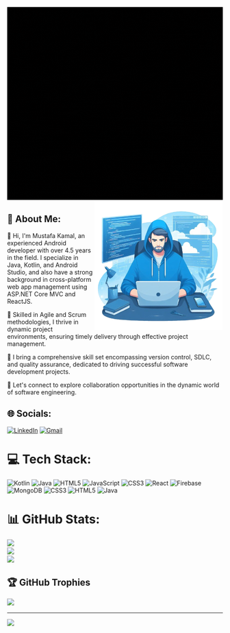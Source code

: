 
<img src="https://raw.githubusercontent.com/mustafakamal88/mustafakamal88/main/images/banner.gif" alt="MasterHead" width="1000" height="450"/>

<img align="right" alt="Coding" width="300" src="https://raw.githubusercontent.com/mustafakamal88/mustafakamal88/main/images/vector.png"/>

## 💫 About Me: 
👋 Hi, I'm Mustafa Kamal, an experienced Android developer with over 4.5 years in the field. I specialize in Java, Kotlin, and Android Studio, and also have a strong background in cross-platform web app management using ASP.NET Core MVC and ReactJS.

🚀 Skilled in Agile and Scrum methodologies, I thrive in dynamic project environments, ensuring timely delivery through effective project management.

🤝 I bring a comprehensive skill set encompassing version control, SDLC, and quality assurance, dedicated to driving successful software development projects.

🌱 Let's connect to explore collaboration opportunities in the dynamic world of software engineering.


## 🌐 Socials:
[![LinkedIn](https://img.shields.io/badge/LinkedIn-%230077B5.svg?logo=linkedin&logoColor=white)](https://linkedin.com/in/mksadaat) [![Gmail](https://img.shields.io/badge/Mail-EE0000?logo=gmail&logoColor=white)](mailto:hey_mk@outlook.com)

# 💻 Tech Stack:
![Kotlin](https://img.shields.io/badge/kotlin-%237F52FF.svg?style=for-the-badge&logo=kotlin&logoColor=white) ![Java](https://img.shields.io/badge/java-%23ED8B00.svg?style=for-the-badge&logo=openjdk&logoColor=white) ![HTML5](https://img.shields.io/badge/html5-%23E34F26.svg?style=for-the-badge&logo=html5&logoColor=white) ![JavaScript](https://img.shields.io/badge/javascript-%23323330.svg?style=for-the-badge&logo=javascript&logoColor=%23F7DF1E) ![CSS3](https://img.shields.io/badge/css3-%231572B6.svg?style=for-the-badge&logo=css3&logoColor=white) ![React](https://img.shields.io/badge/react-%2320232a.svg?style=for-the-badge&logo=react&logoColor=%2361DAFB) ![Firebase](https://img.shields.io/badge/Firebase-039BE5?style=for-the-badge&logo=Firebase&logoColor=white) ![MongoDB](https://img.shields.io/badge/MongoDB-%234ea94b.svg?style=for-the-badge&logo=mongodb&logoColor=white) ![CSS3](https://img.shields.io/badge/css3-%231572B6.svg?style=for-the-badge&logo=css3&logoColor=white) ![HTML5](https://img.shields.io/badge/html5-%23E34F26.svg?style=for-the-badge&logo=html5&logoColor=white) ![Java](https://img.shields.io/badge/java-%23ED8B00.svg?style=for-the-badge&logo=openjdk&logoColor=white)
# 📊 GitHub Stats:
![](https://github-readme-stats.vercel.app/api?username=mustafakamal88&theme=dark&hide_border=false&include_all_commits=false&count_private=false)<br/>
![](https://github-readme-streak-stats.herokuapp.com/?user=mustafakamal88&theme=dark&hide_border=false)<br/>
![](https://github-readme-stats.vercel.app/api/top-langs/?username=mustafakamal88&theme=dark&hide_border=false&include_all_commits=false&count_private=false&layout=compact)

## 🏆 GitHub Trophies
![](https://github-profile-trophy.vercel.app/?username=mustafakamal88&theme=radical&no-frame=false&no-bg=true&margin-w=4)

---
[![](https://visitcount.itsvg.in/api?id=mustafakamal88&icon=0&color=0)](https://visitcount.itsvg.in)

